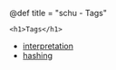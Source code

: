 @def title = "schu - Tags"

~~~
<h1>Tags</h1>
~~~

- [interpretation](tag/interpretation)
- [hashing](tag/hashing)

